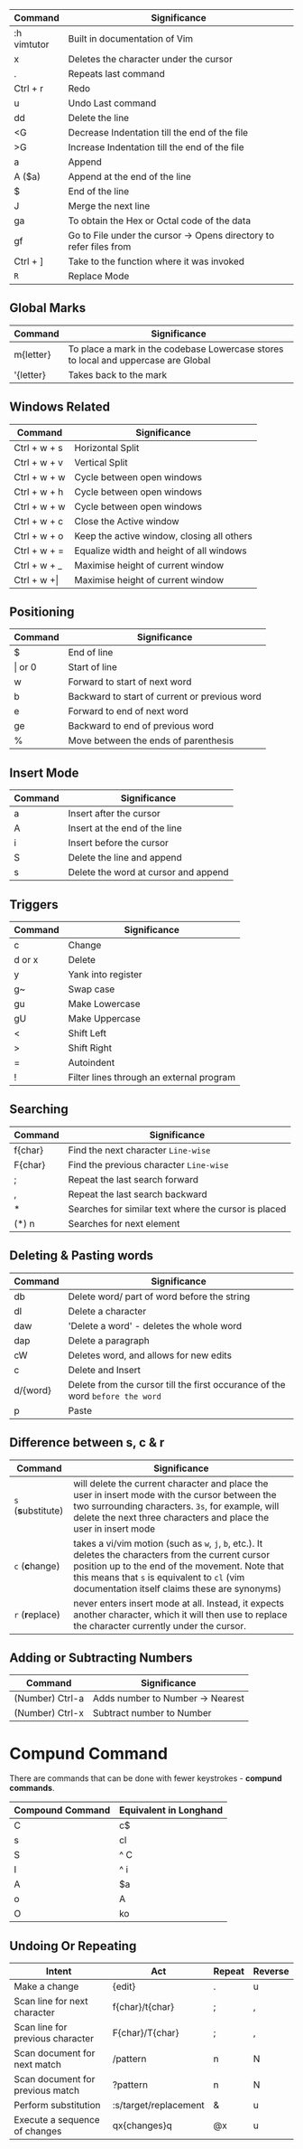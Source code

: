 Command | Significance
--- | ---
:h vimtutor | Built in documentation of Vim
x | Deletes the character under the cursor
. | Repeats last command
Ctrl + r | Redo
u | Undo Last command
dd | Delete the line
<G | Decrease Indentation till the end of the file
>G  |  Increase Indentation till the end of the file
a | Append
A ($a) | Append at the end of the line
$ | End of the line
J | Merge the next line
ga | To obtain the Hex or Octal code of the data
gf | Go to File under the cursor -> Opens directory to refer files from
Ctrl + ] | Take to the function where it was invoked
`R` | Replace Mode

## Global Marks

Command | Significance
---|---
m{letter} | To place a mark in the codebase Lowercase stores to local and uppercase are Global
'{letter} | Takes back to the mark 



## Windows Related

Command | Significance
---|---
Ctrl + w + s | Horizontal Split
Ctrl + w + v | Vertical Split
Ctrl + w + w | Cycle between open windows
Ctrl + w + h | Cycle between open windows
Ctrl + w + w | Cycle between open windows
Ctrl + w + c | Close the Active window
Ctrl + w + o | Keep the active window, closing all others
Ctrl + w + = | Equalize width and height of all windows
Ctrl + w + _ | Maximise height of current window
Ctrl + w +\|  | Maximise height of current window


## Positioning

Command | Significance
---|---
$ | End of line
\| or 0 | Start of line
w | Forward to start of next word
b | Backward to start of current or previous word
e | Forward to end of next word
ge | Backward to end of previous word
% | Move between the ends of parenthesis

## Insert Mode

Command | Significance
---|---
a | Insert after the cursor
A | Insert at the end of the line
i | Insert before the cursor
S | Delete the line and append
s | Delete the word at cursor and append

## Triggers

Command | Significance
---|---
c | Change
d or x | Delete
y | Yank into register
g~ | Swap case
gu | Make Lowercase
gU | Make Uppercase
< | Shift Left
> | Shift Right
= | Autoindent
! | Filter lines through an external program

## Searching 

Command | Significance
---|---
f{char} | Find the next character `Line-wise`
F{char} | Find the previous character `Line-wise`
; | Repeat the last search forward
, | Repeat the last search backward
* | Searches for similar text where the cursor is placed
(*) n | Searches for next element

## Deleting & Pasting words

Command | Significance
---|---
db | Delete word/ part of word before the string
dl | Delete a character
daw | 'Delete a word' - deletes the whole word
dap | Delete a paragraph
cW | Deletes word, and allows for new edits
c | Delete and Insert
d/{word}<CR> | Delete from the cursor till the first occurance of the word `before the word`
p | Paste  

## Difference between s, c & r

Command | Significance
---|---
`s` (**s**ubstitute) | will delete the current character and place the user in insert mode with the cursor between the two surrounding characters. `3s`, for example, will delete the next three characters and place the user in insert mode
`c` (**c**hange) | takes a vi/vim motion (such as `w`, `j`, `b`, etc.). It deletes the characters from the current cursor position up to the end of the movement. Note that this means that `s` is equivalent to `cl` (vim documentation itself claims these are synonyms)
`r` (**r**eplace) | never enters insert mode at all. Instead, it expects another character, which it will then use to replace the character currently under the cursor.

## Adding or Subtracting Numbers

Command | Significance
---|---
(Number) Ctrl-a | Adds number to Number -> Nearest
(Number) Ctrl-x | Subtract number to Number

# Compund Command
There are commands that can be done with fewer keystrokes - **compund commands**. 

Compound Command | Equivalent in Longhand
-----| -----
C | c$
s | cl
S | ^ C
I |  ^ i
A | $a
o | A<CR>
O | ko

## Undoing Or Repeating

Intent | Act | Repeat | Reverse
---|---|---|---
Make a change | {edit} | . | u
Scan line for next character | f{char}/t{char} | ; | ,
Scan line for previous character | F{char}/T{char} | ; | ,
Scan document for next match | /pattern<CR> | n | N
Scan document for previous match |?pattern<CR> | n | N
Perform substitution | :s/target/replacement | & | u
Execute a sequence of changes | qx{changes}q | @x | u
